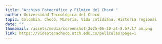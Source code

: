 ```yaml
---
title: "Archivo Fotográfico y Fílmico del Chocó "
author: Universidad Tecnológica del Chocó
topic: Colombia. Chocó, Minería, Vida cotidiana, Historia regional
date: ""
thumbnail: /assets/media/screenshot-2025-06-20-at-8.57.17 am.png
link: https://videotecachoco.utch.edu.co/peliculas?page=1
---
```

